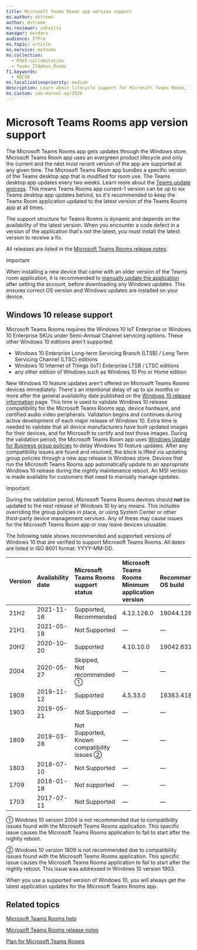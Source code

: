 ```yaml
---
title: Microsoft Teams Rooms app version support
ms.author: dstrome
author: dstrome
ms.reviewer: sohailta
manager: serdars
audience: ITPro
ms.topic: article
ms.service: msteams
ms.collection: 
  - M365-collaboration
  - Teams_ITAdmin_Rooms
f1.keywords: 
  - NOCSH
ms.localizationpriority: medium
description: Learn about lifecycle support for Microsoft Teams Rooms, including the dynamic support structure and its phases.
ms.custom: seo-marvel-apr2020
---
```


# Microsoft Teams Rooms app version support
 
The Microsoft Teams Rooms app gets updates through the Windows store. Microsoft Teams Room app uses an evergreen product lifecycle and only the current and the next most recent version of the app are supported at any given time. The Microsoft Teams Room app bundles a specific version of the Teams desktop app that is modified for room use. The Teams desktop app updates every two weeks. Learn more about the [Teams update process](../teams-client-update.md). This means Teams Rooms app current-1 version can be up to six Teams desktop app updates behind, so it's recommended to keep the Teams Room application updated to the latest version of the Teams Rooms app at all times. 

The support structure for Teams Rooms is dynamic and depends on the availability of the latest version. When you encounter a code defect in a version of the application that's not the latest, you must install the latest version to receive a fix.

All releases are listed in the [Microsoft Teams Rooms release notes](rooms-release-note.md).

> [!IMPORTANT]
> When installing a new device that came with an older version of the Teams room application, it is recommended to [manually update the application](manual-update.md) after setting the account, before downloading any Windows updates. This ensures correct OS version and Windows updates are installed on your device.  

## Windows 10 release support

Microsoft Teams Rooms requires the  Windows 10 IoT Enterprise or Windows 10 Enterprise SKUs under Semi-Annual Channel servicing options. These other Windows 10 editions aren't supported:

- Windows 10 Enterprise Long-term Servicing Branch (LTSB) / Long Term Servicing Channel (LTSC) editions
- Windows 10 Internet of Things (IoT) Enterprise LTSB / LTSC editions
- any other edition of Windows such as Windows 10 Pro or Home edition

New Windows 10 feature updates aren't offered on Microsoft Teams Rooms devices immediately. There's an intentional delay of up to six months or more after the general availability date published on the [Windows 10 release information](/windows/release-information/) page. This time is used to validate Windows 10 release compatibility for the Microsoft Teams Rooms app, device hardware, and certified audio video peripherals. Validation begins and continues during active development of each major release of Windows 10. Extra time is needed to validate that all device manufacturers have built updated images for their devices, and for Microsoft to certify and test those images. During the validation period, the Microsoft Teams Room app uses [Windows Update for Business group policies](/windows/deployment/update/waas-manage-updates-wufb) to delay Windows 10 feature updates. After any compatibility issues are found and resolved, the block is lifted via updating group policies through a new app release in Windows store. Devices that run the Microsoft Teams Rooms app automatically update to an appropriate Windows 10 release during the nightly maintenance reboot. An MSI version is made available for customers that need to manually manage updates.  

> [!IMPORTANT]
> During the validation period, Microsoft Teams Rooms devices should **not** be updated to the next release of Windows 10 by any means. This includes overriding the group policies in place, or using System Center or other third-party device management services. Any of these may cause issues for the Microsoft Teams Room app or may leave devices unusable.  

The following table shows recommended and supported versions of Windows 10 that are verified to support Microsoft Teams Rooms. All dates are listed in ISO 8601 format: YYYY-MM-DD.

| Version | Availability date | Microsoft Teams Rooms support status                    | Microsoft Teams Rooms Minimum application version | Recommended OS build |
|:--------|:------------------|:--------------------------------------------------------|:--------------------------------------------------|:---------------------|
| 21H2    | 2021-11-16        | Supported,<br>Recommended                               | 4.12.126.0                                        | 19044.1288           |
| 21H1    | 2021-05-18        | Not Supported                                           | &#x2014;                                          | &#x2014;             |
| 20H2    | 2020-10-20        | Supported                                               | 4.10.10.0                                         | 19042.631            |
| 2004    | 2020-05-27        | Skipped, <br/> Not recommended &#x2780;                 | &#x2014;                                          | &#x2014;             |
| 1909    | 2019-11-12        | Supported                                               | 4.5.33.0                                          | 18363.418            |
| 1903    | 2019-05-21        | Not Supported                                           | &#x2014;                                          | &#x2014;             |
| 1809    | 2019-03-28        | Not Supported, <br/>Known compatibility issues &#x2781; | &#x2014;                                          | &#x2014;             |
| 1803    | 2018-07-10        | Not Supported                                           | &#x2014;                                          | &#x2014;             |
| 1709    | 2018-01-18        | Not supported                                           | &#x2014;                                          | &#x2014;             |
| 1703    | 2017-07-11        | Not Supported                                           | &#x2014;                                          | &#x2014;             |

&#x2780; Windows 10 version 2004 is not recommended due to compatibility issues found with the Microsoft Teams Rooms application. This specific issue causes the Microsoft Teams Rooms application to fail to start after the nightly reboot. 

&#x2781; Windows 10 version 1809 is not recommended due to compatibility issues found with the Microsoft Teams Rooms application. This specific issue causes the Microsoft Teams Rooms application to fail to start after the nightly reboot. This issue was addressed in  Windows 10 version 1903.  

When you use a supported version of Windows 10, you will always get the latest application updates for the Microsoft Teams Rooms app.  


## Related topics

[Microsoft Teams Rooms help](https://support.office.com/article/Skype-Room-Systems-version-2-help-e667f40e-5aab-40c1-bd68-611fe0002ba2)

[Microsoft Teams Rooms release notes](rooms-release-note.md)

[Plan for Microsoft Teams Rooms](rooms-plan.md)
